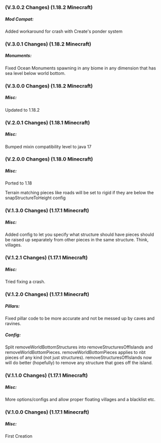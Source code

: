 ### **(V.3.0.2 Changes) (1.18.2 Minecraft)**

##### Mod Compat:
Added workaround for crash with Create's ponder system


### **(V.3.0.1 Changes) (1.18.2 Minecraft)**

##### Monuments:
Fixed Ocean Monuments spawning in any biome in any dimension that has sea level below world bottom.


### **(V.3.0.0 Changes) (1.18.2 Minecraft)**

##### Misc:
Updated to 1.18.2


### **(V.2.0.1 Changes) (1.18.1 Minecraft)**

##### Misc:
Bumped mixin compatibility level to java 17


### **(V.2.0.0 Changes) (1.18.0 Minecraft)**

##### Misc:
Ported to 1.18

Terrain matching pieces like roads will be set to rigid if they are below the snapStructureToHeight config


### **(V.1.3.0 Changes) (1.17.1 Minecraft)**

##### Misc:
Added config to let you specify what structure should have pieces should be raised up separately from other pieces in the same structure.
  Think, villages.


### **(V.1.2.1 Changes) (1.17.1 Minecraft)**

##### Misc:
Tried fixing a crash.


### **(V.1.2.0 Changes) (1.17.1 Minecraft)**

##### Pillars:
Fixed pillar code to be more accurate and not be messed up by caves and ravines.

##### Config:
Split removeWorldBottomStructures into removeStructuresOffIslands and removeWorldBottomPieces.
 removeWorldBottomPieces applies to nbt pieces of any kind (not just structures).
 removeStructuresOffIslands now will do better (hopefully) to remove any structure that goes off the island.


### **(V.1.1.0 Changes) (1.17.1 Minecraft)**

##### Misc:
More options/configs and allow proper floating villages and a blacklist etc.


### **(V.1.0.0 Changes) (1.17.1 Minecraft)**

##### Misc:
First Creation